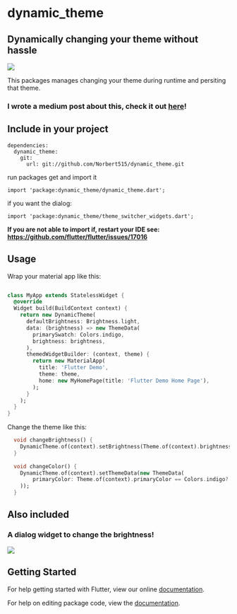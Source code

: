 # dynamic_theme
## Dynamically changing your theme without hassle

![](https://github.com/Norbert515/dynamic_theme/blob/master/assets/theme.png)

This packages manages changing your theme during runtime and persiting that theme.

### I wrote a medium post about this, check it out [here](https://proandroiddev.com/how-to-dynamically-change-the-theme-in-flutter-698bd022d0f0)!

## Include in your project
```
dependencies:
  dynamic_theme:
    git:
      url: git://github.com/Norbert515/dynamic_theme.git
```
run packages get and import it
```
import 'package:dynamic_theme/dynamic_theme.dart';
```
if you want the dialog:
```
import 'package:dynamic_theme/theme_switcher_widgets.dart';
```
**If you are not able to import if, restart your IDE see: https://github.com/flutter/flutter/issues/17016**

## Usage
Wrap your material app like this:
```dart

class MyApp extends StatelessWidget {
  @override
  Widget build(BuildContext context) {
    return new DynamicTheme(
      defaultBrightness: Brightness.light,
      data: (brightness) => new ThemeData(
        primarySwatch: Colors.indigo,
        brightness: brightness,
      ),
      themedWidgetBuilder: (context, theme) {
        return new MaterialApp(
          title: 'Flutter Demo',
          theme: theme,
          home: new MyHomePage(title: 'Flutter Demo Home Page'),
        );
      }
    );
  }
}

```

Change the theme like this:
```dart
  void changeBrightness() {
    DynamicTheme.of(context).setBrightness(Theme.of(context).brightness == Brightness.dark? Brightness.light: Brightness.dark);
  }
  
  void changeColor() {
    DynamicTheme.of(context).setThemeData(new ThemeData(
        primaryColor: Theme.of(context).primaryColor == Colors.indigo? Colors.red: Colors.indigo
    ));
  }

```

## Also included

### A dialog widget to change the brightness!
![](https://github.com/Norbert515/dynamic_theme/blob/master/assets/dialogs.png)

## Getting Started

For help getting started with Flutter, view our online [documentation](https://flutter.io/).

For help on editing package code, view the [documentation](https://flutter.io/developing-packages/).
